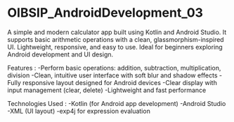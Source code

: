 # OIBSIP_AndroidDevelopment_03
A simple and modern calculator app built using Kotlin and Android Studio. It supports basic arithmetic operations with a clean, glassmorphism-inspired UI. Lightweight, responsive, and easy to use. Ideal for beginners exploring Android development and UI design.

Features :
-Perform basic operations: addition, subtraction, multiplication, division
-Clean, intuitive user interface with soft blur and shadow effects
-Fully responsive layout designed for Android devices
-Clear display with input management (clear, delete)
-Lightweight and fast performance

Technologies Used :
-Kotlin (for Android app development)
-Android Studio
-XML (UI layout)
-exp4j for expression evaluation
